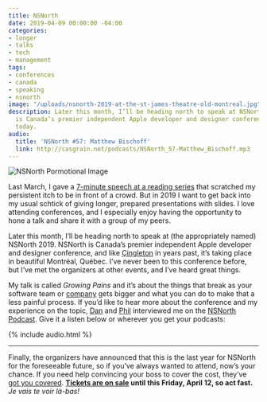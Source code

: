 ```yaml
---
title: NSNorth
date: 2019-04-09 00:00:00 -04:00
categories:
- longer
- talks
- tech
- management
tags:
- conferences
- canada
- speaking
- nsnorth
image: "/uploads/nsnorth-2019-at-the-st-james-theatre-old-montreal.jpg"
description: Later this month, I’ll be heading north to speak at NSNorth 2019. NSNorth
  is Canada’s premier independent Apple developer and designer conference. Get tickets
  today.
audio:
  title: 'NSNorth #57: Matthew Bischoff'
  link: http://casgrain.net/podcasts/NSNorth_57-Matthew_Bischoff.mp3
---
```


![NSNorth Pormotional Image](/uploads/nsnorth-2019-at-the-st-james-theatre-old-montreal.jpg)

Last March, I gave a [7-minute speech at a reading series](https://matthewbischoff.com/culture-rot/) that scratched my persistent itch to be in front of a crowd. But in 2019 I want to get back into my usual schtick of giving longer, prepared presentations with slides. I love attending conferences, and I especially enjoy having the opportunity to hone a talk and share it with a group of my peers.

Later this month, I’ll be heading north to speak at (the appropriately named) NSNorth 2019. NSNorth is Canada’s premier independent Apple developer and designer conference, and like [Çingleton](http://cingleton.com) in years past, it’s taking place in beautiful Montréal, Québec. I’ve never been to this conference before, but I’ve met the organizers at other events, and I’ve heard great things.

My talk is called _Growing Pains_ and it’s about the things that break as your software team or [company](https://lickability.com) gets bigger and what you can do to make that a less painful process. If you’d like to hear more about the conference and my experience on the topic, [Dan](https://twitter.com/_danbyers) and [Phil](https://twitter.com/philippec) interviewed me on the [NSNorth Podcast](https://itunes.apple.com/us/podcast/the-nsnorth-podcast/id599959952?mt=2). Give it a listen below or wherever you get your podcasts:

{% include audio.html %}

<hr>

Finally, the organizers have announced that this is the last year for NSNorth for the foreseeable future, so if you’ve always wanted to attend, now’s your chance. If you need help convincing your boss to cover the cost, they’ve [got you covered](https://nsnorth.ca/convince-your-boss.pdf). **[Tickets are on sale](https://tickets.nsnorth.ca) until this Friday, April 12, so act fast.** _Je vais te voir là-bas!_
